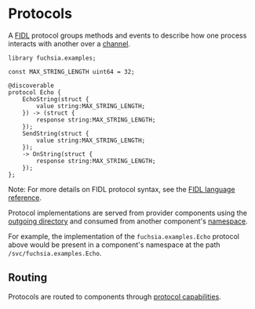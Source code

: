 # Protocols

A [FIDL][glossary.fidl] protocol groups methods and events to describe how one
process interacts with another over a [channel][glossary.channel].

```fidl
library fuchsia.examples;

const MAX_STRING_LENGTH uint64 = 32;

@discoverable
protocol Echo {
    EchoString(struct {
        value string:MAX_STRING_LENGTH;
    }) -> (struct {
        response string:MAX_STRING_LENGTH;
    });
    SendString(struct {
        value string:MAX_STRING_LENGTH;
    });
    -> OnString(struct {
        response string:MAX_STRING_LENGTH;
    });
};
```

Note: For more details on FIDL protocol syntax, see the
[FIDL language reference][fidl-reference].

Protocol implementations are served from provider components using the
[outgoing directory][glossary.outgoing-directory] and consumed from another
component's [namespace][glossary.namespace].

For example, the implementation of the `fuchsia.examples.Echo` protocol above
would be present in a component's namespace at the path
`/svc/fuchsia.examples.Echo`.

## Routing

Protocols are routed to components through
[protocol capabilities][protocol-capability].

[fidl-reference]: /docs/reference/fidl/language/language.md
[glossary.channel]: /docs/glossary/README.md#channel
[glossary.fidl]: /docs/glossary/README.md#fidl
[glossary.namespace]: /docs/glossary/README.md#namespace
[glossary.outgoing-directory]: /docs/glossary/README.md#outgoing-directory
[protocol-capability]: /docs/concepts/components/v2/capabilities/protocol.md
